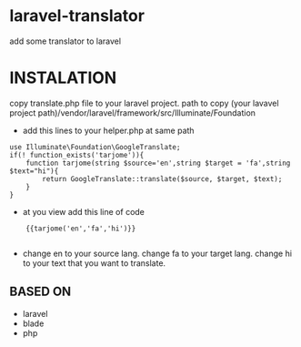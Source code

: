 # laravel-translator
add some translator to laravel

# INSTALATION
copy translate.php file to your laravel project.
path to copy (your lavavel project path)/vendor/laravel/framework/src/Illuminate/Foundation
-  add this lines to your helper.php at same path
```
use Illuminate\Foundation\GoogleTranslate;
if(! function_exists('tarjome')){
    function tarjome(string $source='en',string $target = 'fa',string $text="hi"){
        return GoogleTranslate::translate($source, $target, $text);
    }
}
```

- at you view add this line of code

```
    {{tarjome('en','fa','hi')}}
    
```

- change en to your source lang. change fa to your target lang. change hi to your text that you want to translate.

## BASED ON
- laravel
- blade
- php
